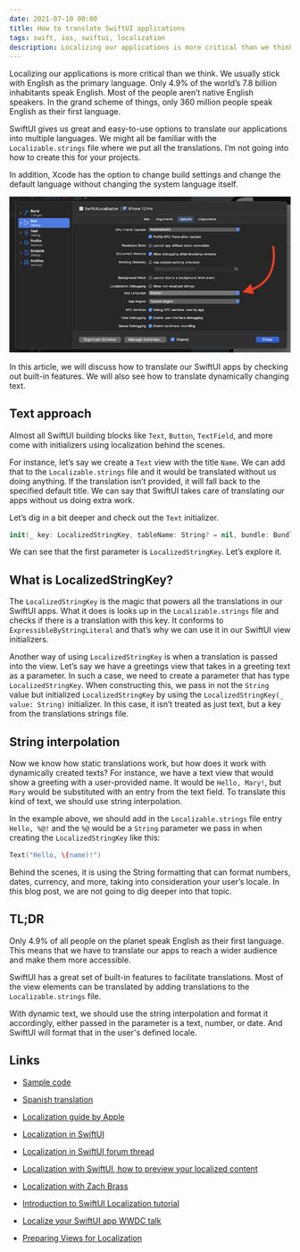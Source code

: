 ```yaml
---
date: 2021-07-10 00:00
title: How to translate SwiftUI applications
tags: swift, ios, swiftui, localization
description: Localizing our applications is more critical than we think. We usually stick with English as the primary language. Only 4.9% of the world’s 7.8 billion inhabitants speak English. Most of the people aren’t native English speakers. In the grand scheme of things, only 360 million people speak English as their first language.
---
```


Localizing our applications is more critical than we think. We usually stick with English as the primary language. Only 4.9% of the world’s 7.8 billion inhabitants speak English. Most of the people aren’t native English speakers. In the grand scheme of things, only 360 million people speak English as their first language.

SwiftUI gives us great and easy-to-use options to translate our applications into multiple languages. We might all be familiar with the `Localizable.strings` file where we put all the translations. I’m not going into how to create this for your projects.

In addition, Xcode has the option to change build settings and change the default language without changing the system language itself.

![Change language in Xcode build settings](/assets/swiftui-localization/xcode-build-settings.png)

In this article, we will discuss how to translate our SwiftUI apps by checking out built-in features. We will also see how to translate dynamically changing text.

## Text approach

Almost all SwiftUI building blocks like `Text`, `Button`, `TextField`, and more come with initializers using localization behind the scenes.

For instance, let’s say we create a `Text` view with the title `Name`. We can add that to the `Localizable.strings` file and it would be translated without us doing anything. If the translation isn’t provided, it will fall back to the specified default title. We can say that SwiftUI takes care of translating our apps without us doing extra work.

Let’s dig in a bit deeper and check out the `Text` initializer.

```swift
init(_ key: LocalizedStringKey, tableName: String? = nil, bundle: Bundle? = nil, comment: StaticString? = nil)
```

We can see that the first parameter is `LocalizedStringKey`. Let’s explore it.

## What is LocalizedStringKey?

The `LocalizedStringKey` is the magic that powers all the translations in our SwiftUI apps. What it does is looks up in the `Localizable.strings` file and checks if there is a translation with this key. It conforms to `ExpressibleByStringLiteral` and that’s why we can use it in our SwiftUI view initializers.

Another way of using `LocalizedStringKey` is when a translation is passed into the view. Let’s say we have a greetings view that takes in a greeting text as a parameter. In such a case, we need to create a parameter that has type `LocalizedStringKey`. When constructing this, we pass in not the `String` value but initialized `LocalizedStringKey` by using the `LocalizedStringKey(_ value: String)` initializer. In this case, it isn’t treated as just text, but a key from the translations strings file.

## String interpolation

Now we know how static translations work, but how does it work with dynamically created texts? For instance, we have a text view that would show a greeting with a user-provided name. It would be `Hello, Mary!`, but `Mary` would be substituted with an entry from the text field. To translate this kind of text, we should use string interpolation.

In the example above, we should add in the `Localizable.strings` file entry `Hello, %@!` and the `%@` would be a `String` parameter we pass in when creating the `LocalizedStringKey` like this:

```swift
Text("Hello, \(name)!")
```

Behind the scenes, it is using the String formatting that can format numbers, dates, currency, and more, taking into consideration your user’s locale. In this blog post, we are not going to dig deeper into that topic.

## TL;DR

Only 4.9% of all people on the planet speak English as their first language. This means that we have to translate our apps to reach a wider audience and make them more accessible.

SwiftUI has a great set of built-in features to facilitate translations. Most of the view elements can be translated by adding translations to the `Localizable.strings` file.

With dynamic text, we should use the string interpolation and format it accordingly, either passed in the parameter is a text, number, or date. And SwiftUI will format that in the user's defined locale.

## Links

* [Sample code](https://github.com/fassko/SwiftUILocalization)
* [Spanish translation](https://www.ibidemgroup.com/edu/traducir-aplicaciones-swiftui/)

* [Localization guide by Apple](https://developer.apple.com/documentation/xcode/localization)
* [Localization in SwiftUI](https://swiftwithmajid.com/2019/10/16/localization-in-swiftui/)
* [Localization in SwiftUI forum thread](https://developer.apple.com/forums/thread/650492)
* [Localization with SwiftUI, how to preview your localized content](https://benoitpasquier.com/localization-swiftui-how-top-preview-localized-content/)
* [Localization with Zach Brass](https://www.empowerapps.show/96)
* [Introduction to SwiftUI Localization tutorial](https://www.ibabbleon.com/swiftui_localization_tutorial.html)
* [Localize your SwiftUI app WWDC talk](https://developer.apple.com/videos/play/wwdc2021-10220)
* [Preparing Views for Localization](https://developer.apple.com/documentation/swiftui/preparing-views-for-localization)